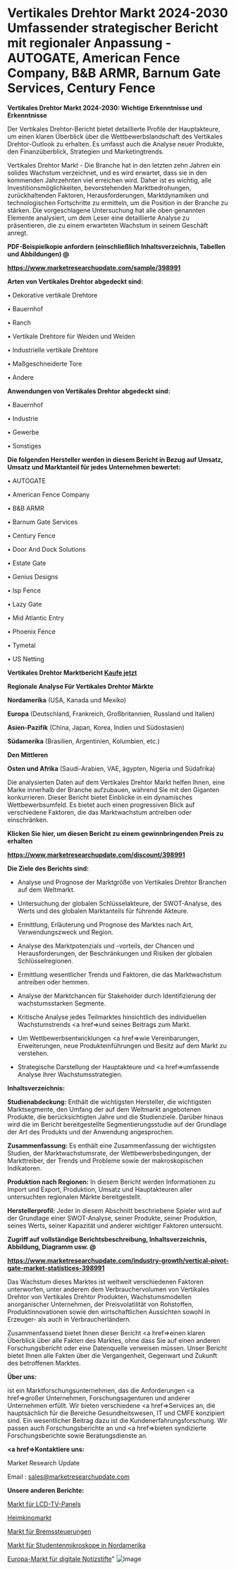 # Vertikales Drehtor Markt 2024-2030 Umfassender strategischer Bericht mit regionaler Anpassung - AUTOGATE, American Fence Company, B&B ARMR, Barnum Gate Services, Century Fence

<strong>Vertikales Drehtor Markt 2024-2030: Wichtige Erkenntnisse und Erkenntnisse</strong>

Der Vertikales Drehtor-Bericht bietet detaillierte Profile der Hauptakteure, um einen klaren Überblick über die Wettbewerbslandschaft des Vertikales Drehtor-Outlook zu erhalten. Es umfasst auch die Analyse neuer Produkte, den Finanzüberblick, Strategien und Marketingtrends.

Vertikales Drehtor Markt - Die Branche hat in den letzten zehn Jahren ein solides Wachstum verzeichnet, und es wird erwartet, dass sie in den kommenden Jahrzehnten viel erreichen wird. Daher ist es wichtig, alle Investitionsmöglichkeiten, bevorstehenden Marktbedrohungen, zurückhaltenden Faktoren, Herausforderungen, Marktdynamiken und technologischen Fortschritte zu ermitteln, um die Position in der Branche zu stärken. Die vorgeschlagene Untersuchung hat alle oben genannten Elemente analysiert, um dem Leser eine detaillierte Analyse zu präsentieren, die zu einem erwarteten Wachstum in seinem Geschäft anregt.



<strong><b>PDF-Beispielkopie anfordern (einschließlich Inhaltsverzeichnis, Tabellen und Abbildungen) @ </b></strong>

<strong><a href=https://www.marketresearchupdate.com/sample/398991>

<strong>https://www.marketresearchupdate.com/sample/398991</u></a></strong></strong>



<strong>Arten von Vertikales Drehtor abgedeckt sind:</strong>

• Dekorative vertikale Drehtore

• Bauernhof

• Ranch

• Vertikale Drehtore für Weiden und Weiden

• Industrielle vertikale Drehtore

• Maßgeschneiderte Tore

• Andere



<strong>Anwendungen von Vertikales Drehtor abgedeckt sind:</strong>

• Bauernhof

• Industrie

• Gewerbe

• Sonstiges



<strong>Die folgenden Hersteller werden in diesem Bericht in Bezug auf Umsatz, Umsatz und Marktanteil für jedes Unternehmen bewertet:</strong>

• AUTOGATE

• American Fence Company

• B&B ARMR

• Barnum Gate Services

• Century Fence

• Door And Dock Solutions

• Estate Gate

• Genius Designs

• Isp Fence

• Lazy Gate

• Mid Atlantic Entry

• Phoenix Fence

• Tymetal

• US Netting



<strong>Vertikales Drehtor Marktbericht <a href=https://www.marketresearchupdate.com/buynow/398991>Kaufe jetzt</a></strong>



<strong>Regionale Analyse Für Vertikales Drehtor Märkte</strong>



<strong>Nordamerika</strong> (USA, Kanada und Mexiko)



<strong>Europa</strong> (Deutschland, Frankreich, Großbritannien, Russland und Italien)



<strong>Asien-Pazifik</strong> (China, Japan, Korea, Indien und Südostasien)



<strong>Südamerika</strong> (Brasilien, Argentinien, Kolumbien, etc.)



<strong>Den Mittleren</strong> 

<strong>Osten und Afrika</strong> (Saudi-Arabien, VAE, ägypten, Nigeria und Südafrika)

Die analysierten Daten auf dem Vertikales Drehtor Markt helfen Ihnen, eine Marke innerhalb der Branche aufzubauen, während Sie mit den Giganten konkurrieren. Dieser Bericht bietet Einblicke in ein dynamisches Wettbewerbsumfeld. Es bietet auch einen progressiven Blick auf verschiedene Faktoren, die das Marktwachstum antreiben oder einschränken.



<strong>Klicken Sie hier, um diesen Bericht zu einem gewinnbringenden Preis zu erhalten
</strong>

<strong><a href=https://www.marketresearchupdate.com/discount/398991>https://www.marketresearchupdate.com/discount/398991</b></u></strong></a>



<strong>Die Ziele des Berichts sind:</strong>

- Analyse und Prognose der Marktgröße von Vertikales Drehtor Branchen auf dem Weltmarkt.

- Untersuchung der globalen Schlüsselakteure, der SWOT-Analyse, des Werts und des globalen Marktanteils für führende Akteure.

- Ermittlung, Erläuterung und Prognose des Marktes nach Art, Verwendungszweck und Region.

- Analyse des Marktpotenzials und -vorteils, der Chancen und Herausforderungen, der Beschränkungen und Risiken der globalen Schlüsselregionen.

- Ermittlung wesentlicher Trends und Faktoren, die das Marktwachstum antreiben oder hemmen.

- Analyse der Marktchancen für Stakeholder durch Identifizierung der wachstumsstarken Segmente.

- Kritische Analyse jedes Teilmarktes hinsichtlich des individuellen Wachstumstrends <a href=>und</a> seines Beitrags zum Markt.

- Um Wettbewerbsentwicklungen <a href=>wie</a> Vereinbarungen, Erweiterungen, neue Produkteinführungen und Besitz auf dem Markt zu verstehen.

- Strategische Darstellung der Hauptakteure und <a href=>umfas</a>sende Analyse ihrer Wachstumsstrategien.



<strong>Inhaltsverzeichnis:</strong>



<strong>Studienabdeckung:</strong> Enthält die wichtigsten Hersteller, die wichtigsten Marktsegmente, den Umfang der auf dem Weltmarkt angebotenen Produkte, die berücksichtigten Jahre und die Studienziele. Darüber hinaus wird die im Bericht bereitgestellte Segmentierungsstudie auf der Grundlage der Art des Produkts und der Anwendung angesprochen.



<strong>Zusammenfassung:</strong> Es enthält eine Zusammenfassung der wichtigsten Studien, der Marktwachstumsrate, der Wettbewerbsbedingungen, der Markttreiber, der Trends und Probleme sowie der makroskopischen Indikatoren.



<strong>Produktion nach Regionen:</strong> In diesem Bericht werden Informationen zu Import und Export, Produktion, Umsatz und Hauptakteuren aller untersuchten regionalen Märkte bereitgestellt.



<strong>Herstellerprofil:</strong> Jeder in diesem Abschnitt beschriebene Spieler wird auf der Grundlage einer SWOT-Analyse, seiner Produkte, seiner Produktion, seines Werts, seiner Kapazität und anderer wichtiger Faktoren untersucht.



<strong><b>Zugriff auf vollständige Berichtsbeschreibung, Inhaltsverzeichnis, Abbildung, Diagramm usw. @ </b></strong>

<strong><a href=https://www.marketresearchupdate.com/industry-growth/vertical-pivot-gate-market-statistices-398991>https://www.marketresearchupdate.com/industry-growth/vertical-pivot-gate-market-statistices-398991</a></strong>

Das Wachstum dieses Marktes ist weltweit verschiedenen Faktoren unterworfen, unter anderem dem Verbrauchervolumen von Vertikales Drehtor von Vertikales Drehtor Produkten, Wachstumsmodellen anorganischer Unternehmen, der Preisvolatilität von Rohstoffen, Produktinnovationen sowie den wirtschaftlichen Aussichten sowohl in Erzeuger- als auch in Verbraucherländern.

Zusammenfassend bietet Ihnen dieser Bericht <a href=>einen</a> klaren Überblick über alle Fakten des Marktes, ohne dass Sie auf einen anderen Forschungsbericht oder eine Datenquelle verweisen müssen. Unser Bericht bietet Ihnen alle Fakten über die Vergangenheit, Gegenwart und Zukunft des betroffenen Marktes.



<strong>Über uns:</strong>

 ist ein Marktforschungsunternehmen, das die Anforderungen <a href=>großer</a> Unternehmen, Forschungsagenturen und anderer Unternehmen erfüllt. Wir bieten verschiedene <a href=>Services</a> an, die hauptsächlich für die Bereiche Gesundheitswesen, IT und CMFE konzipiert sind. Ein wesentlicher Beitrag dazu ist die Kundenerfahrungsforschung. Wir passen auch Forschungsberichte an und <a href=>bieten</a> syndizierte Forschungsberichte sowie Beratungsdienste an.



<strong><a href=>Kontaktiere uns:</a></strong>

Market Research Update

Email : sales@marketresearchupdate.com



<strong>Unsere anderen Berichte:</strong>

<a href=https://www.linkedin.com/pulse/lcd-tv-panel-market-analysis-understanding-current-future>Markt für LCD-TV-Panels</a>

<a href=https://www.linkedin.com/pulse/home-cinema-market-2023-remarking-enormous-growth-recent>Heimkinomarkt</a>

<a href=https://www.linkedin.com/pulse/braking-controller-market-2023-remarking-enormous>Markt für Bremssteuerungen</a>

<a href=https://www.linkedin.com/pulse/north-america-student-microscopemarket-see>Markt für Studentenmikroskope in Nordamerika</a>

<a href=https://www.linkedin.com/pulse/europe-digital-notes-pen-market-size-scope-top-key-company>Europa-Markt für digitale Notizstifte</a>"
![image](https://github.com/RushikeshRI/news24analysis/assets/164026548/b0284489-defa-421b-8bd3-4d890f001174)
